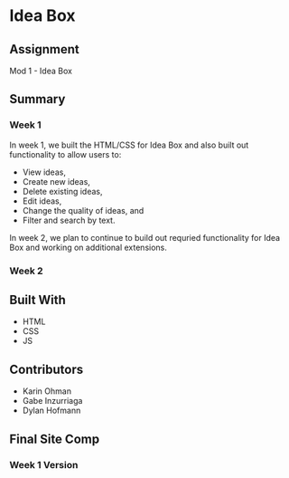 # Idea Box

## Assignment
Mod 1 - Idea Box

## Summary
### Week 1
In week 1, we built the HTML/CSS for Idea Box and also built out functionality to allow users to:
* View ideas,
* Create new ideas,
* Delete existing ideas,
* Edit ideas,
* Change the quality of ideas, and
* Filter and search by text.

In week 2, we plan to continue to build out requried functionality for Idea Box and working on additional extensions.

### Week 2

## Built With
* HTML
* CSS
* JS

## Contributors
* Karin Ohman
* Gabe Inzurriaga
* Dylan Hofmann

## Final Site Comp

### Week 1 Version
